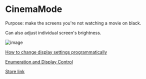 # CinemaMode

Purpose: make the screens you're not watching a movie on black.

Can also adjust individual screen's brightness.

![image](https://user-images.githubusercontent.com/16213022/172218137-9018eb16-2b09-484c-aea8-6c7b8419c192.png)

[How to change display settings programmatically](https://www.asawicki.info/news_1637_how_to_change_display_mode_using_winapi#:~:text=To%20change%20display%20mode%2C%20use%20function%20ChangeDisplaySettingsEx.%20As,%2AlpDevMode%29%2C%20pass%20structure%20filled%20with%20desired%20Display%20Settings.)

[Enumeration and Display Control](https://learn.microsoft.com/en-us/windows/win32/gdi/enumeration-and-display-control)


[Store link](https://apps.microsoft.com/detail/9nj6nx8dzm7z?hl=en-us&gl=DE)
